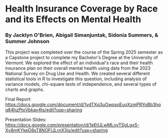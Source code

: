 # Health Insurance Coverage by Race and its Effects on Mental Health
### By Jacklyn O'Brien, Abigail Simanjuntak, Sidonia Summers, & Summer Johnson

This project was completed over the course of the Spring 2025 semester as a Capstone project to complete my Bachelor's Degree at the University of Vermont. We explored the effect of an individual's race and their health insurance plan on their overall mental health using data from the 2023 National Survey on Drug Use and Health. We created several different statistical tools in R to investigate this question, including analysis of variance models, chi-square tests of independence, and several types of charts and graphs.

Final Report: https://docs.google.com/document/d/1ydTXq3uOwosoEuoXzmPRYoBb3hqg84hzPtxVbkav4ts/edit?usp=sharing

Presentation Slides: https://docs.google.com/presentation/d/1eEtULwMLoyTSgLgxS-Xy8mKYkeD8sT8NOFIJLrnX3js/edit?usp=sharing
